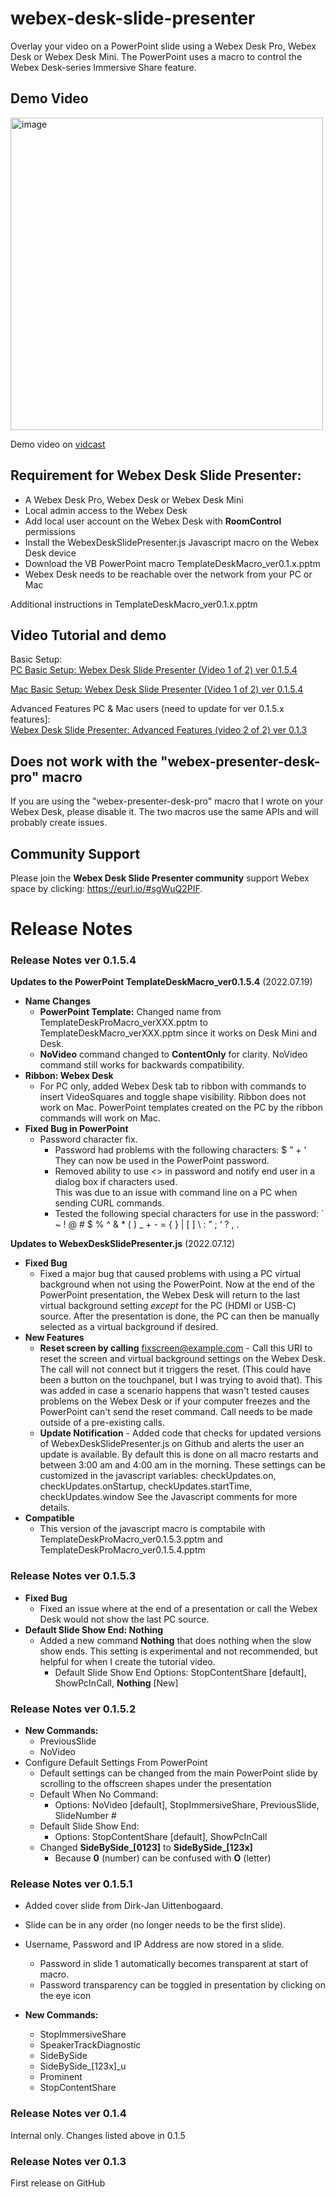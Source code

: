 # webex-desk-slide-presenter
Overlay your video on a PowerPoint slide using a Webex Desk Pro, Webex Desk or Webex Desk Mini.  The PowerPoint uses a macro to control the Webex Desk-series Immersive Share feature.  

## Demo Video
<a href="https://app.vidcast.io/share/1ca0edeb-4bb6-4e7e-af7a-b49f74530183" target="_blank" > 
  <img width="500" alt="image" src="https://user-images.githubusercontent.com/16569532/179886825-d1832a4c-43fa-4b11-b1b7-b7e955ffd3a4.png" />
</a>

Demo video on [vidcast](https://app.vidcast.io/share/1ca0edeb-4bb6-4e7e-af7a-b49f74530183/) 

## Requirement for Webex Desk Slide Presenter:

- A Webex Desk Pro, Webex Desk or Webex Desk Mini
- Local admin access to the Webex Desk
- Add local user account on the Webex Desk with **RoomControl** permissions
- Install the WebexDeskSlidePresenter.js Javascript macro on the Webex Desk device
- Download the VB PowerPoint macro TemplateDeskMacro_ver0.1.x.pptm 
- Webex Desk needs to be reachable over the network from your PC or Mac 

Additional instructions in TemplateDeskMacro_ver0.1.x.pptm

## Video Tutorial and demo

Basic Setup:  
[PC Basic Setup: Webex Desk Slide Presenter (Video 1 of 2) ver 0.1.5.4](https://app.vidcast.io/share/c291aed2-193c-41bb-a4d3-bd658f9e52c3)

[Mac Basic Setup: Webex Desk Slide Presenter (Video 1 of 2) ver 0.1.5.4](https://app.vidcast.io/share/02894b1e-06a6-4484-93f4-dd86ed636043) 

Advanced Features PC & Mac users (need to update for ver 0.1.5.x features]:  
[Webex Desk Slide Presenter: Advanced Features (video 2 of 2) ver 0.1.3](https://app.vidcast.io/share/e5bff32f-52fd-4977-91f9-23d9bd83e803)

## Does not work with the "webex-presenter-desk-pro" macro

If you are using the "webex-presenter-desk-pro" macro that I wrote on your Webex Desk, please disable it.  The two macros use the same APIs and will probably create issues. 

## Community Support 

Please join the **Webex Desk Slide Presenter community** support Webex space by clicking: https://eurl.io/#sgWuQ2PIF.  

# Release Notes

### Release Notes ver 0.1.5.4

**Updates to the PowerPoint TemplateDeskMacro_ver0.1.5.4** (2022.07.19)
- **Name Changes**
  - **PowerPoint Template:** Changed name from TemplateDeskProMacro_verXXX.pptm to TemplateDeskMacro_verXXX.pptm since it works on Desk Mini and Desk.  
  - **NoVideo** command changed to **ContentOnly** for clarity.  NoVideo command still works for backwards compatibility.  
- **Ribbon: Webex Desk**
  - For PC only, added Webex Desk tab to ribbon with commands to insert VideoSquares and toggle shape visibility.  Ribbon does not work on Mac.  PowerPoint templates created on the PC by the ribbon commands will work on Mac. 
- **Fixed Bug in PowerPoint** 
  - Password character fix.  
    - Password had problems with the following characters:   $ ” + ’ 
<br/>They can now be used in the PowerPoint password.  
    - Removed ability to use <> in password and notify end user in a dialog box if characters used.  
    This was due to an issue with command line on a PC when sending CURL commands. 
    - Tested the following special characters for use in the password: ` ~ ! @ # $ % ^ & * ( ) _ + - = { } | [ ] \ : ” ; ‘ ? , .



**Updates to WebexDeskSlidePresenter.js** (2022.07.12)
- **Fixed Bug**
  - Fixed a major bug that caused problems with using a PC virtual background when not using the PowerPoint.  Now at the end of the PowerPoint presentation, the Webex Desk will return to the last virtual background setting _except_ for the PC (HDMI or USB-C) source.  After the presentation is done, the PC can then be manually selected as a virtual background if desired. 
- **New Features**
  - **Reset screen by calling** fixscreen@example.com - Call this URI to reset the screen and virtual background settings on the Webex Desk.  The call will not connect but it triggers the reset. (This could have been a button on the touchpanel, but I was trying to avoid that). This was added in case a scenario happens that wasn't tested causes problems on the Webex Desk or if your computer freezes and the PowerPoint can't send the reset command.  Call needs to be made outside of a pre-existing calls. 
  - **Update Notification** - Added code that checks for updated versions of WebexDeskSlidePresenter.js on Github and alerts the user an update is available.  By default this is done on all macro restarts and between 3:00 am and 4:00 am in the morning.  These settings can be customized in the javascript variables: 
checkUpdates.on, checkUpdates.onStartup, checkUpdates.startTime, checkUpdates.window 
See the Javascript comments for more details. 
- **Compatible** 
  - This version of the javascript macro is comptabile with TemplateDeskProMacro_ver0.1.5.3.pptm and TemplateDeskProMacro_ver0.1.5.4.pptm

### Release Notes ver 0.1.5.3 

- **Fixed Bug**
  - Fixed an issue where at the end of a presentation or call the Webex Desk would not show the last PC source. 
- **Default Slide Show End: Nothing**
  - Added a new command **Nothing** that does nothing when the slow show ends.  This setting is experimental and not recommended, but helpful for when I create the tutorial video. 
    - Default Slide Show End Options:  StopContentShare [default], ShowPcInCall, **Nothing** [New]

### Release Notes ver 0.1.5.2 

- **New Commands:**
  - PreviousSlide
  - NoVideo
- Configure Default Settings From PowerPoint
  - Default settings can be changed from the main PowerPoint slide by scrolling to the offscreen shapes under the presentation
  - Default When No Command: 
    - Options: NoVideo [default], StopImmersiveShare, PreviousSlide, SlideNumber #
  - Default Slide Show End:  
    - Options: StopContentShare [default], ShowPcInCall
  - Changed **SideBySide_[0123]** to **SideBySide_[123x]** 
    - Because **0** (number) can be confused with **O** (letter)

### Release Notes ver 0.1.5.1

- Added cover slide from Dirk-Jan Uittenbogaard.
- Slide can be in any order (no longer needs to be the first slide). 
- Username, Password and IP Address are now stored in a slide.  
  - Password in slide 1 automatically becomes transparent at start of macro.  
  - Password transparency can be toggled in presentation by clicking on the eye icon 

- **New Commands:**
  - StopImmersiveShare
  - SpeakerTrackDiagnostic
  - SideBySide
  - SideBySide_[123x]_u
  - Prominent
  - StopContentShare


### Release Notes ver 0.1.4 
Internal only.  Changes listed above in 0.1.5  

### Release Notes ver 0.1.3 
First release on GitHub

